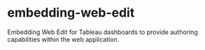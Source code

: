 # embedding-web-edit
Embedding Web Edit for Tableau dashboards to provide authoring capabilities within the web application.
